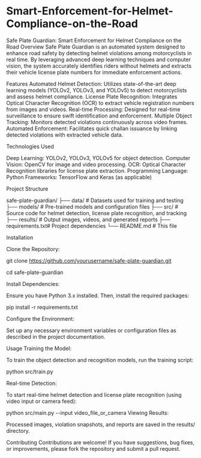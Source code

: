 # Smart-Enforcement-for-Helmet-Compliance-on-the-Road


Safe Plate Guardian: Smart Enforcement for Helmet Compliance on the Road
Overview
Safe Plate Guardian is an automated system designed to enhance road safety by detecting helmet violations among motorcyclists in real time. By leveraging advanced deep learning techniques and computer vision, the system accurately identifies riders without helmets and extracts their vehicle license plate numbers for immediate enforcement actions.

Features
Automated Helmet Detection: Utilizes state-of-the-art deep learning models (YOLOv2, YOLOv3, and YOLOv5) to detect motorcyclists and assess helmet compliance.
License Plate Recognition: Integrates Optical Character Recognition (OCR) to extract vehicle registration numbers from images and videos.
Real-time Processing: Designed for real-time surveillance to ensure swift identification and enforcement.
Multiple Object Tracking: Monitors detected violations continuously across video frames.
Automated Enforcement: Facilitates quick challan issuance by linking detected violations with extracted vehicle data.



Technologies Used

Deep Learning: YOLOv2, YOLOv3, YOLOv5 for object detection.
Computer Vision: OpenCV for image and video processing.
OCR: Optical Character Recognition libraries for license plate extraction.
Programming Language: Python
Frameworks: TensorFlow and Keras (as applicable)



Project Structure


safe-plate-guardian/
├── data/           # Datasets used for training and testing
├── models/         # Pre-trained models and configuration files
├── src/            # Source code for helmet detection, license plate recognition, and tracking
├── results/        # Output images, videos, and generated reports
├── requirements.txt# Project dependencies
└── README.md       # This file

Installation

Clone the Repository:


git clone https://github.com/yourusername/safe-plate-guardian.git

cd safe-plate-guardian

Install Dependencies:

Ensure you have Python 3.x installed. Then, install the required packages:


pip install -r requirements.txt

Configure the Environment:

Set up any necessary environment variables or configuration files as described in the project documentation.

Usage
Training the Model:

To train the object detection and recognition models, run the training script:


python src/train.py


Real-time Detection:

To start real-time helmet detection and license plate recognition (using video input or camera feed):


python src/main.py --input video_file_or_camera
Viewing Results:

Processed images, violation snapshots, and reports are saved in the results/ directory.

Contributing
Contributions are welcome! If you have suggestions, bug fixes, or improvements, please fork the repository and submit a pull request.
